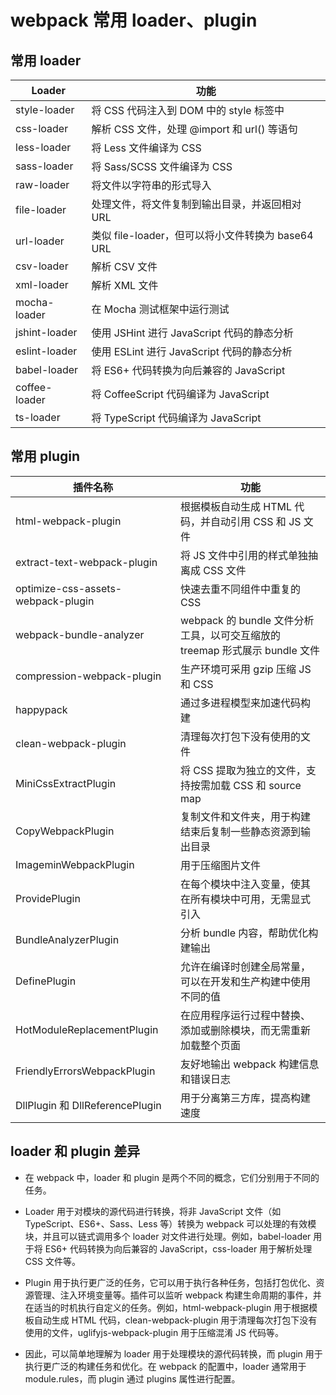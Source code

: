 # webpack 常用 loader、plugin

## 常用 loader

| Loader        | 功能                                              |
| ------------- | ------------------------------------------------- |
| style-loader  | 将 CSS 代码注入到 DOM 中的 style 标签中           |
| css-loader    | 解析 CSS 文件，处理 @import 和 url() 等语句       |
| less-loader   | 将 Less 文件编译为 CSS                            |
| sass-loader   | 将 Sass/SCSS 文件编译为 CSS                       |
| raw-loader    | 将文件以字符串的形式导入                          |
| file-loader   | 处理文件，将文件复制到输出目录，并返回相对 URL    |
| url-loader    | 类似 file-loader，但可以将小文件转换为 base64 URL |
| csv-loader    | 解析 CSV 文件                                     |
| xml-loader    | 解析 XML 文件                                     |
| mocha-loader  | 在 Mocha 测试框架中运行测试                       |
| jshint-loader | 使用 JSHint 进行 JavaScript 代码的静态分析        |
| eslint-loader | 使用 ESLint 进行 JavaScript 代码的静态分析        |
| babel-loader  | 将 ES6+ 代码转换为向后兼容的 JavaScript           |
| coffee-loader | 将 CoffeeScript 代码编译为 JavaScript             |
| ts-loader     | 将 TypeScript 代码编译为 JavaScript               |

## 常用 plugin

| 插件名称                           | 功能                                                                        |
| ---------------------------------- | --------------------------------------------------------------------------- |
| html-webpack-plugin                | 根据模板自动生成 HTML 代码，并自动引用 CSS 和 JS 文件                       |
| extract-text-webpack-plugin        | 将 JS 文件中引用的样式单独抽离成 CSS 文件                                   |
| optimize-css-assets-webpack-plugin | 快速去重不同组件中重复的 CSS                                                |
| webpack-bundle-analyzer            | webpack 的 bundle 文件分析工具，以可交互缩放的 treemap 形式展示 bundle 文件 |
| compression-webpack-plugin         | 生产环境可采用 gzip 压缩 JS 和 CSS                                          |
| happypack                          | 通过多进程模型来加速代码构建                                                |
| clean-webpack-plugin               | 清理每次打包下没有使用的文件                                                |
| MiniCssExtractPlugin               | 将 CSS 提取为独立的文件，支持按需加载 CSS 和 source map                     |
| CopyWebpackPlugin                  | 复制文件和文件夹，用于构建结束后复制一些静态资源到输出目录                  |
| ImageminWebpackPlugin              | 用于压缩图片文件                                                            |
| ProvidePlugin                      | 在每个模块中注入变量，使其在所有模块中可用，无需显式引入                    |
| BundleAnalyzerPlugin               | 分析 bundle 内容，帮助优化构建输出                                          |
| DefinePlugin                       | 允许在编译时创建全局常量，可以在开发和生产构建中使用不同的值                |
| HotModuleReplacementPlugin         | 在应用程序运行过程中替换、添加或删除模块，而无需重新加载整个页面            |
| FriendlyErrorsWebpackPlugin        | 友好地输出 webpack 构建信息和错误日志                                       |
| DllPlugin 和 DllReferencePlugin    | 用于分离第三方库，提高构建速度                                              |

## loader 和 plugin 差异

- 在 webpack 中，loader 和 plugin 是两个不同的概念，它们分别用于不同的任务。

- Loader 用于对模块的源代码进行转换，将非 JavaScript 文件（如 TypeScript、ES6+、Sass、Less 等）转换为 webpack 可以处理的有效模块，并且可以链式调用多个 loader 对文件进行处理。例如，babel-loader 用于将 ES6+ 代码转换为向后兼容的 JavaScript，css-loader 用于解析处理 CSS 文件等。

- Plugin 用于执行更广泛的任务，它可以用于执行各种任务，包括打包优化、资源管理、注入环境变量等。插件可以监听 webpack 构建生命周期的事件，并在适当的时机执行自定义的任务。例如，html-webpack-plugin 用于根据模板自动生成 HTML 代码，clean-webpack-plugin 用于清理每次打包下没有使用的文件，uglifyjs-webpack-plugin 用于压缩混淆 JS 代码等。

- 因此，可以简单地理解为 loader 用于处理模块的源代码转换，而 plugin 用于执行更广泛的构建任务和优化。在 webpack 的配置中，loader 通常用于 module.rules，而 plugin 通过 plugins 属性进行配置。
